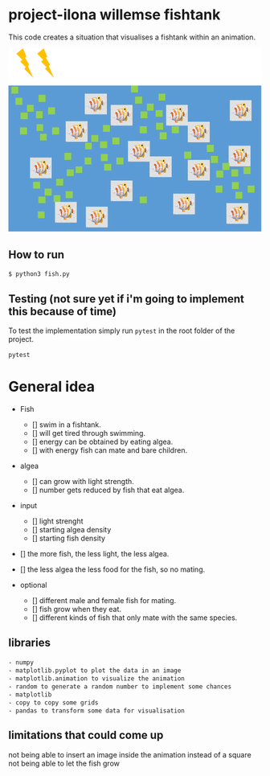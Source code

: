 # project-ilona willemse fishtank
This code creates a situation that visualises a fishtank within an animation.

![Fish visualisation](doc/image/prototype.png)

## How to run

```
$ python3 fish.py
```


## Testing (not sure yet if i'm going to implement this because of time)

To test the implementation simply run `pytest` in the root folder of the project.

```
pytest
```

# General idea

- Fish
    - [] swim in a fishtank.
    - [] will get tired through swimming.
    - [] energy can be obtained by eating algea.
    - [] with energy fish can mate and bare children.

- algea
    - [] can grow with light strength.
    - [] number gets reduced by fish that eat algea.

- input
    - [] light strenght
    - [] starting algea density
    - [] starting fish density

- [] the more fish, the less light, the less algea.
- [] the less algea the less food for the fish, so no mating.

- optional
    - [] different male and female fish for mating.
    - [] fish grow when they eat.
    - [] different kinds of fish that only mate with the same species.


## libraries
```
- numpy
- matplotlib.pyplot to plot the data in an image
- matplotlib.animation to visualize the animation
- random to generate a random number to implement some chances
- matplotlib
- copy to copy some grids
- pandas to transform some data for visualisation
```

## limitations that could come up
not being able to insert an image inside the animation instead of a square
not being able to let the fish grow


